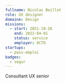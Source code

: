 ```yaml
---
fullname: Nicolas Boillot
role: UX designer
domaine: Design
missions:
  - start: 2021-10-26
    end: 2022-04-01
    status: service
    employer: OCTO
startups:
  - pass-emploi
badges:
  - segur
---
```


Consultant UX senior
